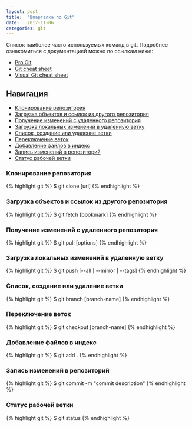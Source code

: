 ```yaml
---
layout: post
title:  "Шпаргалка по Git"
date:   2017-11-06
categories: git
---
```


Список наиболее часто используемых команд в git. Подробнее ознакомиться с документацией можно по ссылкам ниже:

* [Pro Git](https://git-scm.com/book/ru/v2)
* [Git cheat sheet](https://services.github.com/on-demand/downloads/github-git-cheat-sheet.pdf)
* [Visual Git cheat sheet](http://ndpsoftware.com/git-cheatsheet.html)

## Навигация
* [Клонирование репозитория](#clone)
* [Загрузка объектов и ссылок из другого репозитория](#fetch)
* [Получение изменений с удаленного репозитория](#pull)
* [Загрузка локальных изменений в удаленную ветку](#push)
* [Список, создание или удаление ветки](#branch)
* [Переключение веток](#checkout)
* [Добавление файлов в индекс](#add)
* [Запись изменений в репозиторий](#commit)
* [Статус рабочей ветки](#status)


### <a name="clone"> Клонирование репозитория
{% highlight git %}
$ git clone [url]
{% endhighlight %}

### <a name="fetch"> Загрузка объектов и ссылок из другого репозитория
{% highlight git %}
$ git fetch [bookmark]
{% endhighlight %}

### <a name="pull"> Получение изменений с удаленного репозитория
{% highlight git %}
$ git pull [options]
{% endhighlight %}

### <a name="push"> Загрузка локальных изменений в удаленную ветку
{% highlight git %}
$ git push [--all | --mirror | --tags]
{% endhighlight %}

### <a name="branch"> Список, создание или удаление ветки
{% highlight git %}
$ git branch [branch-name]
{% endhighlight %}

### <a name="checkout"> Переключение веток
{% highlight git %}
$ git checkout [branch-name]
{% endhighlight %}

### <a name="add"> Добавление файлов в индекс
{% highlight git %}
$ git add .
{% endhighlight %}

### <a name="commit"> Запись изменений в репозиторий
{% highlight git %}
$ git commit -m "commit description"
{% endhighlight %}

### <a name="status"> Статус рабочей ветки
{% highlight git %}
$ git status
{% endhighlight %}
